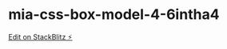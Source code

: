 # mia-css-box-model-4-6intha4

[Edit on StackBlitz ⚡️](https://stackblitz.com/edit/mia-css-box-model-4-6intha)